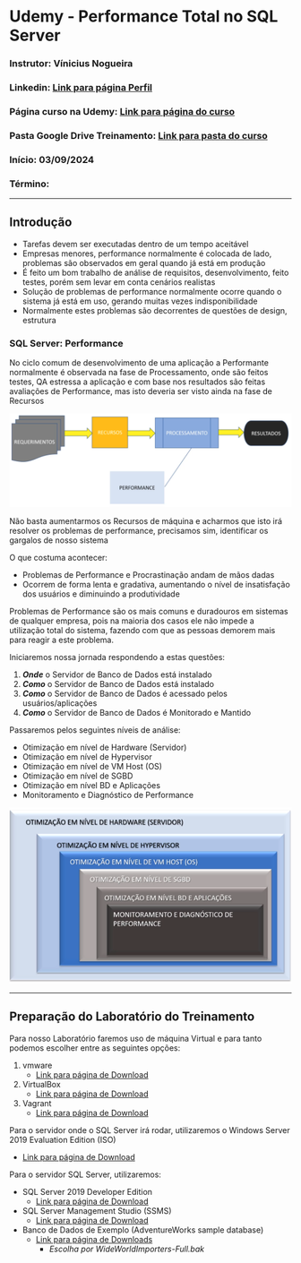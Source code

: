 # Udemy - Performance Total no SQL Server

### **Instrutor**: Vínicius Nogueira
### **Linkedin**: [Link para página Perfil](https://www.linkedin.com/in/viniciusnogueira/)
### **Página curso na Udemy**: [Link para página do curso](https://www.udemy.com/course/performance-total-no-sql-server/learn/lecture/26043050?start=0#overview)
### Pasta Google Drive Treinamento: [Link para pasta do curso](https://drive.google.com/drive/folders/1DzaUlE7JZ8Sjoir8pWCLPQak6zVjqMDm?usp=drive_link)
### **Início**: 03/09/2024
### **Término**: 


---

## Introdução

- Tarefas devem ser executadas dentro de um tempo aceitável
- Empresas menores, performance normalmente é colocada de lado, problemas são observados em geral quando já está em produção
- É feito um bom trabalho de análise de requisitos, desenvolvimento, feito testes, porém sem levar em conta cenários realistas
- Solução de problemas de performance normalmente ocorre quando o sistema já está em uso, gerando muitas vezes indisponibilidade
- Normalmente estes problemas são decorrentes de questões de design, estrutura

### SQL Server: Performance

No ciclo comum de desenvolvimento de uma aplicação a Performante normalmente é observada na fase de Processamento, onde são feitos testes, QA estressa a aplicação e com base nos resultados são feitas avaliações de Performance, mas isto deveria ser visto ainda na fase de Recursos

![img-CicloAnalisePerformance.png](./Imagens/CicloAnalisePerformance.png)

Não basta aumentarmos os Recursos de máquina e acharmos que isto irá resolver os problemas de performance, precisamos sim, identificar os gargalos de nosso sistema

O que costuma acontecer:

- Problemas de Performance e Procrastinação andam de mãos dadas
- Ocorrem de forma lenta e gradativa, aumentando o nível de insatisfação dos usuários e diminuindo a produtividade

Problemas de Performance são os mais comuns e duradouros em sistemas de qualquer empresa, pois na maioria dos casos ele não impede a utilização total do sistema, fazendo com que as pessoas demorem mais para reagir a este problema.

Iniciaremos nossa jornada respondendo a estas questões:

1. _**Onde**_ o Servidor de Banco de Dados está instalado
1. _**Como**_ o Servidor de Banco de Dados está instalado
1. _**Como**_ o Servidor de Banco de Dados é acessado pelos usuários/aplicações
1. _**Como**_ o Servidor de Banco de Dados é Monitorado e Mantido

Passaremos pelos seguintes níveis de análise:

- Otimização em nível de Hardware (Servidor)
- Otimização em nível de Hypervisor
- Otimização em nível de VM Host (OS)
- Otimização em nível de SGBD
- Otimização em nível BD e Aplicações
- Monitoramento e Diagnóstico de Performance

![img-NiveisMonitoramento.png](./Imagens/NiveisMonitoramento.png)

---

## Preparação do Laboratório do Treinamento

Para nosso Laboratório faremos uso de máquina Virtual e para tanto podemos escolher entre as seguintes opções:

1. vmware
    - [Link para página de Download](https://access.broadcom.com/default/ui/v1/signin/)
1. VirtualBox
    - [Link para página de Download](https://www.virtualbox.org/wiki/Downloads)
1. Vagrant
    - [Link para página de Download](https://developer.hashicorp.com/vagrant/install)

Para o servidor onde o SQL Server irá rodar, utilizaremos o Windows Server 2019 Evaluation Edition (ISO)

- [Link para página de Download](https://info.microsoft.com/ww-landing-windows-server-2019.html?lcid=pt-BR)

Para o servidor SQL Server, utilizaremos:

- SQL Server 2019 Developer Edition
    - [Link para página de Download](https://info.microsoft.com/ww-landing-sql-server-2019.html?lcid=pt-BR)
- SQL Server Management Studio (SSMS)
    - [Link para página de Download](https://learn.microsoft.com/pt-br/sql/ssms/download-sql-server-management-studio-ssms?view=sql-server-ver15)
- Banco de Dados de Exemplo (AdventureWorks sample database)
    - [Link para página de Downloads](https://github.com/Microsoft/sql-server-samples/releases/tag/wide-world-importers-v1.0)
        - _Escolha por WideWorldImporters-Full.bak_
